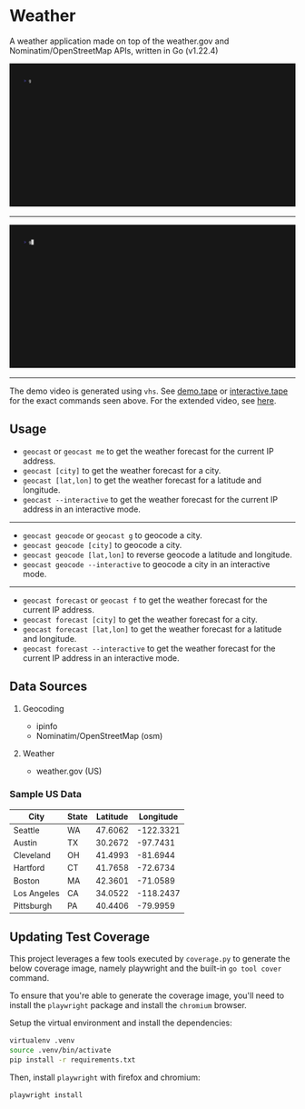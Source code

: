 # Weather

A weather application made on top of the weather.gov and Nominatim/OpenStreetMap
APIs, written in Go (v1.22.4)

![Demo Webm](assets/demo.gif)

---

![Interactive Webm](assets/interactive.gif)

---

The demo video is generated using `vhs`. See [demo.tape](assets/demo.tape) or [interactive.tape](assets/interactive.tape) for the exact commands seen above. For the extended video, see [here](assets/extended.mp4).

## Usage

- `geocast` or `geocast me` to get the weather forecast for the current IP address.
- `geocast [city]` to get the weather forecast for a city.
- `geocast [lat,lon]` to get the weather forecast for a latitude and longitude.
- `geocast --interactive` to get the weather forecast for the current IP address in an interactive mode.

---

- `geocast geocode` or `geocast g` to geocode a city.
- `geocast geocode [city]` to geocode a city.
- `geocast geocode [lat,lon]` to reverse geocode a latitude and longitude.
- `geocast geocode --interactive` to geocode a city in an interactive mode.

---

- `geocast forecast` or `geocast f` to get the weather forecast for the current IP address.
- `geocast forecast [city]` to get the weather forecast for a city.
- `geocast forecast [lat,lon]` to get the weather forecast for a latitude and longitude.
- `geocast forecast --interactive` to get the weather forecast for the current IP address in an interactive mode.

## Data Sources

1. Geocoding

   - ipinfo
   - Nominatim/OpenStreetMap (osm)

2. Weather
   - weather.gov (US)

### Sample US Data

| City        | State | Latitude | Longitude |
| ----------- | ----- | -------- | --------- |
| Seattle     | WA    | 47.6062  | -122.3321 |
| Austin      | TX    | 30.2672  | -97.7431  |
| Cleveland   | OH    | 41.4993  | -81.6944  |
| Hartford    | CT    | 41.7658  | -72.6734  |
| Boston      | MA    | 42.3601  | -71.0589  |
| Los Angeles | CA    | 34.0522  | -118.2437 |
| Pittsburgh  | PA    | 40.4406  | -79.9959  |

## Updating Test Coverage

This project leverages a few tools executed by `coverage.py` to generate the
below coverage image, namely playwright and the built-in `go tool cover` command.

To ensure that you're able to generate the coverage image, you'll need to install
the `playwright` package and install the `chromium` browser.

Setup the virtual environment and install the dependencies:

```bash
virtualenv .venv
source .venv/bin/activate
pip install -r requirements.txt
```

Then, install `playwright` with firefox and chromium:

```bash
playwright install
```
